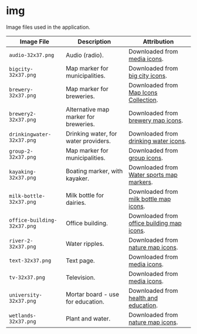 # img

Image files used in the application.

| **Image File** | **Description** | **Attribution** |
| -- | -- | -- |
| `audio-32x37.png` | Audio (radio). | Downloaded from [media icons](https://mapicons.mapsmarker.com/markers/media/audio/). |
| `bigcity-32x37.png` | Map marker for municipalities. | Downloaded from [big city icons](https://mapicons.mapsmarker.com/markers/tourism/place-to-see/big-city/?custom_color=ff5047). |
| `brewery-32x37.png` | Map marker for breweries. | Downloaded from [Map Icons Collection](https://mapicons.mapsmarker.com/markers/restaurants-bars/bars/bar/). |
| `brewery2-32x37.png` | Alternative map marker for breweries. | Downloaded from [brewery map icons](https://mapicons.mapsmarker.com/markers/industry/brewery/). |
| `drinkingwater-32x37.png` | Drinking water, for water providers. | Downloaded from [drinking water icons](https://mapicons.mapsmarker.com/markers/nature/natural-marvels/drinking-water/?custom_color=0000ff). |
| `group-2-32x37.png` | Map marker for municipalities. | Downloaded from [group icons](https://mapicons.mapsmarker.com/markers/offices/group/?custom_color=ff5100). |
| `kayaking-32x37.png` | Boating marker, with kayaker. | Downloaded from [Water sports map markers](https://mapicons.mapsmarker.com/markers/sports/water-sports/). |
| `milk-bottle-32x37.png` | Milk bottle for dairies. | Downloaded from [milk bottle map icons](https://mapicons.mapsmarker.com/markers/stores/food-drink/milk-bottle/). |
| `office-building-32x37.png` | Office building. | Downloaded from [office building map icons](https://mapicons.mapsmarker.com/markers/offices/real-estate/office-building/). |
| `river-2-32x37.png` | Water ripples. | Downloaded from [nature map icons](https://mapicons.mapsmarker.com/markers/health-education/education/river-2/). |
| `text-32x37.png` | Text page. | Downloaded from [media icons](https://mapicons.mapsmarker.com/markers/media/text/). |
| `tv-32x37.png` | Television. | Downloaded from [media icons](https://mapicons.mapsmarker.com/markers/media/tv/). |
| `university-32x37.png` | Mortar board - use for education. | Downloaded from [health and education](https://mapicons.mapsmarker.com/markers/health-education/education/university/). |
| `wetlands-32x37.png` | Plant and water. | Downloaded from [nature map icons](https://mapicons.mapsmarker.com/markers/health-education/education/wetlands/). |
